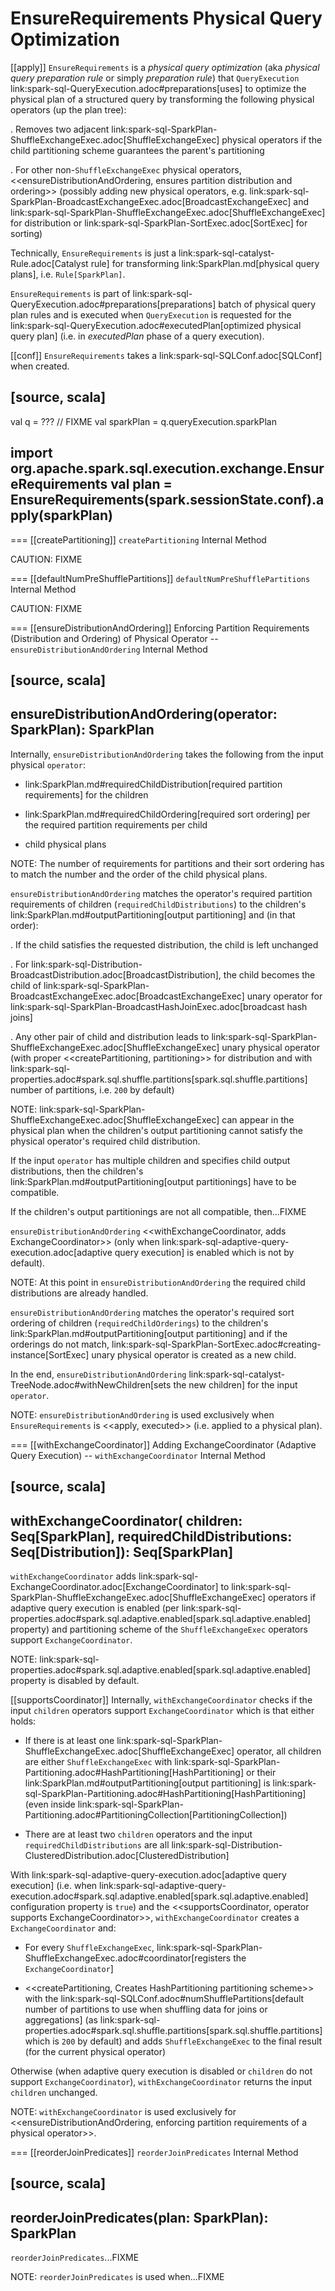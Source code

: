 # EnsureRequirements Physical Query Optimization

[[apply]]
`EnsureRequirements` is a *physical query optimization* (aka _physical query preparation rule_ or simply _preparation rule_) that `QueryExecution` link:spark-sql-QueryExecution.adoc#preparations[uses] to optimize the physical plan of a structured query by transforming the following physical operators (up the plan tree):

. Removes two adjacent link:spark-sql-SparkPlan-ShuffleExchangeExec.adoc[ShuffleExchangeExec] physical operators if the child partitioning scheme guarantees the parent's partitioning

. For other non-``ShuffleExchangeExec`` physical operators, <<ensureDistributionAndOrdering, ensures partition distribution and ordering>> (possibly adding new physical operators, e.g. link:spark-sql-SparkPlan-BroadcastExchangeExec.adoc[BroadcastExchangeExec] and link:spark-sql-SparkPlan-ShuffleExchangeExec.adoc[ShuffleExchangeExec] for distribution or link:spark-sql-SparkPlan-SortExec.adoc[SortExec] for sorting)

Technically, `EnsureRequirements` is just a link:spark-sql-catalyst-Rule.adoc[Catalyst rule] for transforming link:SparkPlan.md[physical query plans], i.e. `Rule[SparkPlan]`.

`EnsureRequirements` is part of link:spark-sql-QueryExecution.adoc#preparations[preparations] batch of physical query plan rules and is executed when `QueryExecution` is requested for the link:spark-sql-QueryExecution.adoc#executedPlan[optimized physical query plan] (i.e. in *executedPlan* phase of a query execution).

[[conf]]
`EnsureRequirements` takes a link:spark-sql-SQLConf.adoc[SQLConf] when created.

[source, scala]
----
val q = ??? // FIXME
val sparkPlan = q.queryExecution.sparkPlan

import org.apache.spark.sql.execution.exchange.EnsureRequirements
val plan = EnsureRequirements(spark.sessionState.conf).apply(sparkPlan)
----

=== [[createPartitioning]] `createPartitioning` Internal Method

CAUTION: FIXME

=== [[defaultNumPreShufflePartitions]] `defaultNumPreShufflePartitions` Internal Method

CAUTION: FIXME

=== [[ensureDistributionAndOrdering]] Enforcing Partition Requirements (Distribution and Ordering) of Physical Operator -- `ensureDistributionAndOrdering` Internal Method

[source, scala]
----
ensureDistributionAndOrdering(operator: SparkPlan): SparkPlan
----

Internally, `ensureDistributionAndOrdering` takes the following from the input physical `operator`:

* link:SparkPlan.md#requiredChildDistribution[required partition requirements] for the children

* link:SparkPlan.md#requiredChildOrdering[required sort ordering] per the required partition requirements per child

* child physical plans

NOTE: The number of requirements for partitions and their sort ordering has to match the number and the order of the child physical plans.

`ensureDistributionAndOrdering` matches the operator's required partition requirements of children (`requiredChildDistributions`) to the children's link:SparkPlan.md#outputPartitioning[output partitioning] and (in that order):

. If the child satisfies the requested distribution, the child is left unchanged

. For link:spark-sql-Distribution-BroadcastDistribution.adoc[BroadcastDistribution], the child becomes the child of link:spark-sql-SparkPlan-BroadcastExchangeExec.adoc[BroadcastExchangeExec] unary operator for link:spark-sql-SparkPlan-BroadcastHashJoinExec.adoc[broadcast hash joins]

. Any other pair of child and distribution leads to link:spark-sql-SparkPlan-ShuffleExchangeExec.adoc[ShuffleExchangeExec] unary physical operator (with proper <<createPartitioning, partitioning>> for distribution and with link:spark-sql-properties.adoc#spark.sql.shuffle.partitions[spark.sql.shuffle.partitions] number of partitions, i.e. `200` by default)

NOTE: link:spark-sql-SparkPlan-ShuffleExchangeExec.adoc[ShuffleExchangeExec] can appear in the physical plan when the children's output partitioning cannot satisfy the physical operator's required child distribution.

If the input `operator` has multiple children and specifies child output distributions, then the children's link:SparkPlan.md#outputPartitioning[output partitionings] have to be compatible.

If the children's output partitionings are not all compatible, then...FIXME

`ensureDistributionAndOrdering` <<withExchangeCoordinator, adds ExchangeCoordinator>> (only when link:spark-sql-adaptive-query-execution.adoc[adaptive query execution] is enabled which is not by default).

NOTE: At this point in `ensureDistributionAndOrdering` the required child distributions are already handled.

`ensureDistributionAndOrdering` matches the operator's required sort ordering of children (`requiredChildOrderings`) to the children's link:SparkPlan.md#outputPartitioning[output partitioning] and if the orderings do not match, link:spark-sql-SparkPlan-SortExec.adoc#creating-instance[SortExec] unary physical operator is created as a new child.

In the end, `ensureDistributionAndOrdering` link:spark-sql-catalyst-TreeNode.adoc#withNewChildren[sets the new children] for the input `operator`.

NOTE: `ensureDistributionAndOrdering` is used exclusively when `EnsureRequirements` is <<apply, executed>> (i.e. applied to a physical plan).

=== [[withExchangeCoordinator]] Adding ExchangeCoordinator (Adaptive Query Execution) -- `withExchangeCoordinator` Internal Method

[source, scala]
----
withExchangeCoordinator(
  children: Seq[SparkPlan],
  requiredChildDistributions: Seq[Distribution]): Seq[SparkPlan]
----

`withExchangeCoordinator` adds link:spark-sql-ExchangeCoordinator.adoc[ExchangeCoordinator] to link:spark-sql-SparkPlan-ShuffleExchangeExec.adoc[ShuffleExchangeExec] operators if adaptive query execution is enabled (per link:spark-sql-properties.adoc#spark.sql.adaptive.enabled[spark.sql.adaptive.enabled] property) and partitioning scheme of the `ShuffleExchangeExec` operators support `ExchangeCoordinator`.

NOTE: link:spark-sql-properties.adoc#spark.sql.adaptive.enabled[spark.sql.adaptive.enabled] property is disabled by default.

[[supportsCoordinator]]
Internally, `withExchangeCoordinator` checks if the input `children` operators support `ExchangeCoordinator` which is that either holds:

* If there is at least one link:spark-sql-SparkPlan-ShuffleExchangeExec.adoc[ShuffleExchangeExec] operator, all children are either `ShuffleExchangeExec` with link:spark-sql-SparkPlan-Partitioning.adoc#HashPartitioning[HashPartitioning] or their link:SparkPlan.md#outputPartitioning[output partitioning] is link:spark-sql-SparkPlan-Partitioning.adoc#HashPartitioning[HashPartitioning] (even inside link:spark-sql-SparkPlan-Partitioning.adoc#PartitioningCollection[PartitioningCollection])

* There are at least two `children` operators and the input `requiredChildDistributions` are all link:spark-sql-Distribution-ClusteredDistribution.adoc[ClusteredDistribution]

With link:spark-sql-adaptive-query-execution.adoc[adaptive query execution] (i.e. when link:spark-sql-adaptive-query-execution.adoc#spark.sql.adaptive.enabled[spark.sql.adaptive.enabled] configuration property is `true`) and the <<supportsCoordinator, operator supports ExchangeCoordinator>>, `withExchangeCoordinator` creates a `ExchangeCoordinator` and:

* For every `ShuffleExchangeExec`, link:spark-sql-SparkPlan-ShuffleExchangeExec.adoc#coordinator[registers the `ExchangeCoordinator`]

* <<createPartitioning, Creates HashPartitioning partitioning scheme>> with the link:spark-sql-SQLConf.adoc#numShufflePartitions[default number of partitions to use when shuffling data for joins or aggregations] (as link:spark-sql-properties.adoc#spark.sql.shuffle.partitions[spark.sql.shuffle.partitions] which is `200` by default) and adds `ShuffleExchangeExec` to the final result (for the current physical operator)

Otherwise (when adaptive query execution is disabled or `children` do not support `ExchangeCoordinator`), `withExchangeCoordinator` returns the input `children` unchanged.

NOTE: `withExchangeCoordinator` is used exclusively for <<ensureDistributionAndOrdering, enforcing partition requirements of a physical operator>>.

=== [[reorderJoinPredicates]] `reorderJoinPredicates` Internal Method

[source, scala]
----
reorderJoinPredicates(plan: SparkPlan): SparkPlan
----

`reorderJoinPredicates`...FIXME

NOTE: `reorderJoinPredicates` is used when...FIXME
